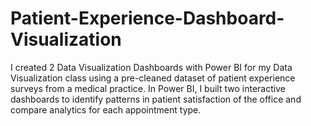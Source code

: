 # Patient-Experience-Dashboard-Visualization
I created 2 Data Visualization Dashboards with Power BI for my Data Visualization class using a pre-cleaned dataset of patient experience surveys from a medical practice. In Power BI, I built two interactive dashboards to identify patterns in patient satisfaction of the office and compare analytics for each appointment type.
